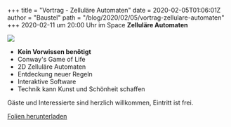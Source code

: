 +++
title = "Vortrag - Zelluläre Automaten"
date = 2020-02-05T01:06:01Z
author = "Baustel"
path = "/blog/2020/02/05/vortrag-zellulare-automaten"
+++
2020-02-11 um 20:00 Uhr im Space **Zelluläre Automaten**

![](/media/anim.gif)

- **Kein Vorwissen benötigt**
- Conway's Game of Life
- 2D Zelluläre Automaten
- Entdeckung neuer Regeln
- Interaktive Software
- Technik kann Kunst und Schönheit schaffen

Gäste und Interessierte sind herzlich willkommen, Eintritt ist frei.

[Folien
herunterladen](https://s.flx.ai/2020/cellular-automata/ "Folien herunterladen")
